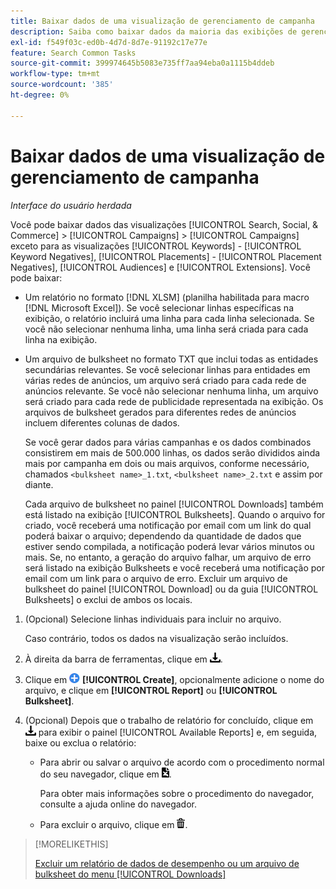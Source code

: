 ```yaml
---
title: Baixar dados de uma visualização de gerenciamento de campanha
description: Saiba como baixar dados da maioria das exibições de gerenciamento de campanha.
exl-id: f549f03c-ed0b-4d7d-8d7e-91192c17e77e
feature: Search Common Tasks
source-git-commit: 399974645b5083e735ff7aa94eba0a1115b4ddeb
workflow-type: tm+mt
source-wordcount: '385'
ht-degree: 0%

---
```


# Baixar dados de uma visualização de gerenciamento de campanha

*Interface do usuário herdada*

Você pode baixar dados das visualizações [!UICONTROL Search, Social, & Commerce] > [!UICONTROL Campaigns] > [!UICONTROL Campaigns] exceto para as visualizações [!UICONTROL Keywords] - [!UICONTROL Keyword Negatives], [!UICONTROL Placements] - [!UICONTROL Placement Negatives], [!UICONTROL Audiences] e [!UICONTROL Extensions]. Você pode baixar:

* Um relatório no formato [!DNL XLSM] (planilha habilitada para macro [!DNL Microsoft Excel]). Se você selecionar linhas específicas na exibição, o relatório incluirá uma linha para cada linha selecionada. Se você não selecionar nenhuma linha, uma linha será criada para cada linha na exibição.

* Um arquivo de bulksheet no formato TXT que inclui todas as entidades secundárias relevantes. Se você selecionar linhas para entidades em várias redes de anúncios, um arquivo será criado para cada rede de anúncios relevante. Se você não selecionar nenhuma linha, um arquivo será criado para cada rede de publicidade representada na exibição. Os arquivos de bulksheet gerados para diferentes redes de anúncios incluem diferentes colunas de dados.

  Se você gerar dados para várias campanhas e os dados combinados consistirem em mais de 500.000 linhas, os dados serão divididos ainda mais por campanha em dois ou mais arquivos, conforme necessário, chamados `<bulksheet name>_1.txt`, `<bulksheet name>_2.txt` e assim por diante.

  Cada arquivo de bulksheet no painel [!UICONTROL Downloads] também está listado na exibição [!UICONTROL Bulksheets]. Quando o arquivo for criado, você receberá uma notificação por email com um link do qual poderá baixar o arquivo; dependendo da quantidade de dados que estiver sendo compilada, a notificação poderá levar vários minutos ou mais. Se, no entanto, a geração do arquivo falhar, um arquivo de erro será listado na exibição Bulksheets e você receberá uma notificação por email com um link para o arquivo de erro. Excluir um arquivo de bulksheet do painel [!UICONTROL Download] ou da guia [!UICONTROL Bulksheets] o exclui de ambos os locais.

1. (Opcional) Selecione linhas individuais para incluir no arquivo.

   Caso contrário, todos os dados na visualização serão incluídos.

1. À direita da barra de ferramentas, clique em ![Download de Relatório](/help/search-social-commerce/assets/download.png "Download de Relatório").

1. Clique em ![Criar](/help/search-social-commerce/assets/add.png "Criar") **[!UICONTROL Create]**, opcionalmente adicione o nome do arquivo, e clique em **[!UICONTROL Report]** ou **[!UICONTROL Bulksheet]**.

1. (Opcional) Depois que o trabalho de relatório for concluído, clique em ![Download de Relatório](/help/search-social-commerce/assets/download.png "Download de Relatório") para exibir o painel [!UICONTROL Available Reports] e, em seguida, baixe ou exclua o relatório:

   * Para abrir ou salvar o arquivo de acordo com o procedimento normal do seu navegador, clique em ![Baixar planilha](/help/search-social-commerce/assets/download-spreadsheet.png "Baixar planilha").

     Para obter mais informações sobre o procedimento do navegador, consulte a ajuda online do navegador.

   * Para excluir o arquivo, clique em ![Excluir](/help/search-social-commerce/assets/delete.png "Excluir").

>[!MORELIKETHIS]
>
>[Excluir um relatório de dados de desempenho ou um arquivo de bulksheet do menu [!UICONTROL Downloads]](/help/search-social-commerce/common-tasks/navigation-editing-selection/download-delete-data.md)
